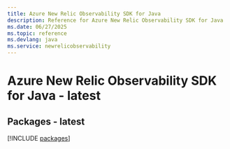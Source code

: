 ```yaml
---
title: Azure New Relic Observability SDK for Java
description: Reference for Azure New Relic Observability SDK for Java
ms.date: 06/27/2025
ms.topic: reference
ms.devlang: java
ms.service: newrelicobservability
---
```

# Azure New Relic Observability SDK for Java - latest
## Packages - latest
[!INCLUDE [packages](new-relic-observability-index.md)]